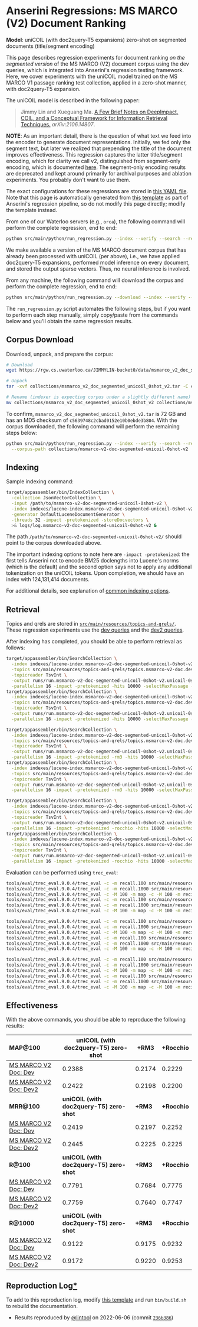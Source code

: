 # Anserini Regressions: MS MARCO (V2) Document Ranking

**Model**: uniCOIL (with doc2query-T5 expansions) zero-shot on segmented documents (title/segment encoding)

This page describes regression experiments for document ranking _on the segmented version_ of the MS MARCO (V2) document corpus using the dev queries, which is integrated into Anserini's regression testing framework.
Here, we cover experiments with the uniCOIL model trained on the MS MARCO V1 passage ranking test collection, applied in a zero-shot manner, with doc2query-T5 expansion.

The uniCOIL model is described in the following paper:

> Jimmy Lin and Xueguang Ma. [A Few Brief Notes on DeepImpact, COIL, and a Conceptual Framework for Information Retrieval Techniques.](https://arxiv.org/abs/2106.14807) _arXiv:2106.14807_.

**NOTE**: As an important detail, there is the question of what text we feed into the encoder to generate document representations.
Initially, we fed only the segment text, but later we realized that prepending the title of the document improves effectiveness.
This regression captures the latter title/segment encoding, which for clarity we call v2, distinguished from segment-only encoding, which is documented [here](regressions-msmarco-v2-doc-segmented-unicoil-0shot.md).
The segment-only encoding results are deprecated and kept around primarily for archival purposes and ablation experiments.
You probably don't want to use them.

The exact configurations for these regressions are stored in [this YAML file](../src/main/resources/regression/msmarco-v2-doc-segmented-unicoil-0shot-v2.yaml).
Note that this page is automatically generated from [this template](../src/main/resources/docgen/templates/msmarco-v2-doc-segmented-unicoil-0shot-v2.template) as part of Anserini's regression pipeline, so do not modify this page directly; modify the template instead.

From one of our Waterloo servers (e.g., `orca`), the following command will perform the complete regression, end to end:

```bash
python src/main/python/run_regression.py --index --verify --search --regression msmarco-v2-doc-segmented-unicoil-0shot-v2
```

We make available a version of the MS MARCO document corpus that has already been processed with uniCOIL (per above), i.e., we have applied doc2query-T5 expansions, performed model inference on every document, and stored the output sparse vectors.
Thus, no neural inference is involved.

From any machine, the following command will download the corpus and perform the complete regression, end to end:

```bash
python src/main/python/run_regression.py --download --index --verify --search --regression msmarco-v2-doc-segmented-unicoil-0shot-v2
```

The `run_regression.py` script automates the following steps, but if you want to perform each step manually, simply copy/paste from the commands below and you'll obtain the same regression results.

## Corpus Download

Download, unpack, and prepare the corpus:

```bash
# Download
wget https://rgw.cs.uwaterloo.ca/JIMMYLIN-bucket0/data/msmarco_v2_doc_segmented_unicoil_0shot_v2.tar -P collections/

# Unpack
tar -xvf collections/msmarco_v2_doc_segmented_unicoil_0shot_v2.tar -C collections/

# Rename (indexer is expecting corpus under a slightly different name)
mv collections/msmarco_v2_doc_segmented_unicoil_0shot_v2 collections/msmarco-v2-doc-segmented-unicoil-0shot-v2
```

To confirm, `msmarco_v2_doc_segmented_unicoil_0shot_v2.tar` is 72 GB and has an MD5 checksum of `c5639748c2cbad0152e10b0ebde3b804`.
With the corpus downloaded, the following command will perform the remaining steps below:

```bash
python src/main/python/run_regression.py --index --verify --search --regression msmarco-v2-doc-segmented-unicoil-0shot-v2 \
  --corpus-path collections/msmarco-v2-doc-segmented-unicoil-0shot-v2
```

## Indexing

Sample indexing command:

```bash
target/appassembler/bin/IndexCollection \
  -collection JsonVectorCollection \
  -input /path/to/msmarco-v2-doc-segmented-unicoil-0shot-v2 \
  -index indexes/lucene-index.msmarco-v2-doc-segmented-unicoil-0shot-v2/ \
  -generator DefaultLuceneDocumentGenerator \
  -threads 32 -impact -pretokenized -storeDocvectors \
  >& logs/log.msmarco-v2-doc-segmented-unicoil-0shot-v2 &
```

The path `/path/to/msmarco-v2-doc-segmented-unicoil-0shot-v2/` should point to the corpus downloaded above.

The important indexing options to note here are `-impact -pretokenized`: the first tells Anserini not to encode BM25 doclengths into Lucene's norms (which is the default) and the second option says not to apply any additional tokenization on the uniCOIL tokens.
Upon completion, we should have an index with 124,131,414 documents.

For additional details, see explanation of [common indexing options](common-indexing-options.md).

## Retrieval

Topics and qrels are stored in [`src/main/resources/topics-and-qrels/`](../src/main/resources/topics-and-qrels/).
These regression experiments use the [dev queries](../src/main/resources/topics-and-qrels/topics.msmarco-v2-doc.dev.txt) and the [dev2 queries](../src/main/resources/topics-and-qrels/topics.msmarco-v2-doc.dev2.txt).

After indexing has completed, you should be able to perform retrieval as follows:

```bash
target/appassembler/bin/SearchCollection \
  -index indexes/lucene-index.msmarco-v2-doc-segmented-unicoil-0shot-v2/ \
  -topics src/main/resources/topics-and-qrels/topics.msmarco-v2-doc.dev.unicoil.0shot.tsv.gz \
  -topicreader TsvInt \
  -output runs/run.msmarco-v2-doc-segmented-unicoil-0shot-v2.unicoil-0shot.topics.msmarco-v2-doc.dev.unicoil.0shot.txt \
  -parallelism 16 -impact -pretokenized -hits 10000 -selectMaxPassage -selectMaxPassage.delimiter "#" -selectMaxPassage.hits 1000 &
target/appassembler/bin/SearchCollection \
  -index indexes/lucene-index.msmarco-v2-doc-segmented-unicoil-0shot-v2/ \
  -topics src/main/resources/topics-and-qrels/topics.msmarco-v2-doc.dev2.unicoil.0shot.tsv.gz \
  -topicreader TsvInt \
  -output runs/run.msmarco-v2-doc-segmented-unicoil-0shot-v2.unicoil-0shot.topics.msmarco-v2-doc.dev2.unicoil.0shot.txt \
  -parallelism 16 -impact -pretokenized -hits 10000 -selectMaxPassage -selectMaxPassage.delimiter "#" -selectMaxPassage.hits 1000 &

target/appassembler/bin/SearchCollection \
  -index indexes/lucene-index.msmarco-v2-doc-segmented-unicoil-0shot-v2/ \
  -topics src/main/resources/topics-and-qrels/topics.msmarco-v2-doc.dev.unicoil.0shot.tsv.gz \
  -topicreader TsvInt \
  -output runs/run.msmarco-v2-doc-segmented-unicoil-0shot-v2.unicoil-0shot+rm3.topics.msmarco-v2-doc.dev.unicoil.0shot.txt \
  -parallelism 16 -impact -pretokenized -rm3 -hits 10000 -selectMaxPassage -selectMaxPassage.delimiter "#" -selectMaxPassage.hits 1000 &
target/appassembler/bin/SearchCollection \
  -index indexes/lucene-index.msmarco-v2-doc-segmented-unicoil-0shot-v2/ \
  -topics src/main/resources/topics-and-qrels/topics.msmarco-v2-doc.dev2.unicoil.0shot.tsv.gz \
  -topicreader TsvInt \
  -output runs/run.msmarco-v2-doc-segmented-unicoil-0shot-v2.unicoil-0shot+rm3.topics.msmarco-v2-doc.dev2.unicoil.0shot.txt \
  -parallelism 16 -impact -pretokenized -rm3 -hits 10000 -selectMaxPassage -selectMaxPassage.delimiter "#" -selectMaxPassage.hits 1000 &

target/appassembler/bin/SearchCollection \
  -index indexes/lucene-index.msmarco-v2-doc-segmented-unicoil-0shot-v2/ \
  -topics src/main/resources/topics-and-qrels/topics.msmarco-v2-doc.dev.unicoil.0shot.tsv.gz \
  -topicreader TsvInt \
  -output runs/run.msmarco-v2-doc-segmented-unicoil-0shot-v2.unicoil-0shot+rocchio.topics.msmarco-v2-doc.dev.unicoil.0shot.txt \
  -parallelism 16 -impact -pretokenized -rocchio -hits 10000 -selectMaxPassage -selectMaxPassage.delimiter "#" -selectMaxPassage.hits 1000 &
target/appassembler/bin/SearchCollection \
  -index indexes/lucene-index.msmarco-v2-doc-segmented-unicoil-0shot-v2/ \
  -topics src/main/resources/topics-and-qrels/topics.msmarco-v2-doc.dev2.unicoil.0shot.tsv.gz \
  -topicreader TsvInt \
  -output runs/run.msmarco-v2-doc-segmented-unicoil-0shot-v2.unicoil-0shot+rocchio.topics.msmarco-v2-doc.dev2.unicoil.0shot.txt \
  -parallelism 16 -impact -pretokenized -rocchio -hits 10000 -selectMaxPassage -selectMaxPassage.delimiter "#" -selectMaxPassage.hits 1000 &
```

Evaluation can be performed using `trec_eval`:

```bash
tools/eval/trec_eval.9.0.4/trec_eval -c -m recall.100 src/main/resources/topics-and-qrels/qrels.msmarco-v2-doc.dev.txt runs/run.msmarco-v2-doc-segmented-unicoil-0shot-v2.unicoil-0shot.topics.msmarco-v2-doc.dev.unicoil.0shot.txt
tools/eval/trec_eval.9.0.4/trec_eval -c -m recall.1000 src/main/resources/topics-and-qrels/qrels.msmarco-v2-doc.dev.txt runs/run.msmarco-v2-doc-segmented-unicoil-0shot-v2.unicoil-0shot.topics.msmarco-v2-doc.dev.unicoil.0shot.txt
tools/eval/trec_eval.9.0.4/trec_eval -c -M 100 -m map -c -M 100 -m recip_rank src/main/resources/topics-and-qrels/qrels.msmarco-v2-doc.dev.txt runs/run.msmarco-v2-doc-segmented-unicoil-0shot-v2.unicoil-0shot.topics.msmarco-v2-doc.dev.unicoil.0shot.txt
tools/eval/trec_eval.9.0.4/trec_eval -c -m recall.100 src/main/resources/topics-and-qrels/qrels.msmarco-v2-doc.dev2.txt runs/run.msmarco-v2-doc-segmented-unicoil-0shot-v2.unicoil-0shot.topics.msmarco-v2-doc.dev2.unicoil.0shot.txt
tools/eval/trec_eval.9.0.4/trec_eval -c -m recall.1000 src/main/resources/topics-and-qrels/qrels.msmarco-v2-doc.dev2.txt runs/run.msmarco-v2-doc-segmented-unicoil-0shot-v2.unicoil-0shot.topics.msmarco-v2-doc.dev2.unicoil.0shot.txt
tools/eval/trec_eval.9.0.4/trec_eval -c -M 100 -m map -c -M 100 -m recip_rank src/main/resources/topics-and-qrels/qrels.msmarco-v2-doc.dev2.txt runs/run.msmarco-v2-doc-segmented-unicoil-0shot-v2.unicoil-0shot.topics.msmarco-v2-doc.dev2.unicoil.0shot.txt

tools/eval/trec_eval.9.0.4/trec_eval -c -m recall.100 src/main/resources/topics-and-qrels/qrels.msmarco-v2-doc.dev.txt runs/run.msmarco-v2-doc-segmented-unicoil-0shot-v2.unicoil-0shot+rm3.topics.msmarco-v2-doc.dev.unicoil.0shot.txt
tools/eval/trec_eval.9.0.4/trec_eval -c -m recall.1000 src/main/resources/topics-and-qrels/qrels.msmarco-v2-doc.dev.txt runs/run.msmarco-v2-doc-segmented-unicoil-0shot-v2.unicoil-0shot+rm3.topics.msmarco-v2-doc.dev.unicoil.0shot.txt
tools/eval/trec_eval.9.0.4/trec_eval -c -M 100 -m map -c -M 100 -m recip_rank src/main/resources/topics-and-qrels/qrels.msmarco-v2-doc.dev.txt runs/run.msmarco-v2-doc-segmented-unicoil-0shot-v2.unicoil-0shot+rm3.topics.msmarco-v2-doc.dev.unicoil.0shot.txt
tools/eval/trec_eval.9.0.4/trec_eval -c -m recall.100 src/main/resources/topics-and-qrels/qrels.msmarco-v2-doc.dev2.txt runs/run.msmarco-v2-doc-segmented-unicoil-0shot-v2.unicoil-0shot+rm3.topics.msmarco-v2-doc.dev2.unicoil.0shot.txt
tools/eval/trec_eval.9.0.4/trec_eval -c -m recall.1000 src/main/resources/topics-and-qrels/qrels.msmarco-v2-doc.dev2.txt runs/run.msmarco-v2-doc-segmented-unicoil-0shot-v2.unicoil-0shot+rm3.topics.msmarco-v2-doc.dev2.unicoil.0shot.txt
tools/eval/trec_eval.9.0.4/trec_eval -c -M 100 -m map -c -M 100 -m recip_rank src/main/resources/topics-and-qrels/qrels.msmarco-v2-doc.dev2.txt runs/run.msmarco-v2-doc-segmented-unicoil-0shot-v2.unicoil-0shot+rm3.topics.msmarco-v2-doc.dev2.unicoil.0shot.txt

tools/eval/trec_eval.9.0.4/trec_eval -c -m recall.100 src/main/resources/topics-and-qrels/qrels.msmarco-v2-doc.dev.txt runs/run.msmarco-v2-doc-segmented-unicoil-0shot-v2.unicoil-0shot+rocchio.topics.msmarco-v2-doc.dev.unicoil.0shot.txt
tools/eval/trec_eval.9.0.4/trec_eval -c -m recall.1000 src/main/resources/topics-and-qrels/qrels.msmarco-v2-doc.dev.txt runs/run.msmarco-v2-doc-segmented-unicoil-0shot-v2.unicoil-0shot+rocchio.topics.msmarco-v2-doc.dev.unicoil.0shot.txt
tools/eval/trec_eval.9.0.4/trec_eval -c -M 100 -m map -c -M 100 -m recip_rank src/main/resources/topics-and-qrels/qrels.msmarco-v2-doc.dev.txt runs/run.msmarco-v2-doc-segmented-unicoil-0shot-v2.unicoil-0shot+rocchio.topics.msmarco-v2-doc.dev.unicoil.0shot.txt
tools/eval/trec_eval.9.0.4/trec_eval -c -m recall.100 src/main/resources/topics-and-qrels/qrels.msmarco-v2-doc.dev2.txt runs/run.msmarco-v2-doc-segmented-unicoil-0shot-v2.unicoil-0shot+rocchio.topics.msmarco-v2-doc.dev2.unicoil.0shot.txt
tools/eval/trec_eval.9.0.4/trec_eval -c -m recall.1000 src/main/resources/topics-and-qrels/qrels.msmarco-v2-doc.dev2.txt runs/run.msmarco-v2-doc-segmented-unicoil-0shot-v2.unicoil-0shot+rocchio.topics.msmarco-v2-doc.dev2.unicoil.0shot.txt
tools/eval/trec_eval.9.0.4/trec_eval -c -M 100 -m map -c -M 100 -m recip_rank src/main/resources/topics-and-qrels/qrels.msmarco-v2-doc.dev2.txt runs/run.msmarco-v2-doc-segmented-unicoil-0shot-v2.unicoil-0shot+rocchio.topics.msmarco-v2-doc.dev2.unicoil.0shot.txt
```

## Effectiveness

With the above commands, you should be able to reproduce the following results:

| **MAP@100**                                                                                                  | **uniCOIL (with doc2query-T5) zero-shot**| **+RM3**  | **+Rocchio**|
|:-------------------------------------------------------------------------------------------------------------|-----------|-----------|-----------|
| [MS MARCO V2 Doc: Dev](https://microsoft.github.io/msmarco/TREC-Deep-Learning.html)                          | 0.2388    | 0.2174    | 0.2229    |
| [MS MARCO V2 Doc: Dev2](https://microsoft.github.io/msmarco/TREC-Deep-Learning.html)                         | 0.2422    | 0.2198    | 0.2200    |
| **MRR@100**                                                                                                  | **uniCOIL (with doc2query-T5) zero-shot**| **+RM3**  | **+Rocchio**|
| [MS MARCO V2 Doc: Dev](https://microsoft.github.io/msmarco/TREC-Deep-Learning.html)                          | 0.2419    | 0.2197    | 0.2252    |
| [MS MARCO V2 Doc: Dev2](https://microsoft.github.io/msmarco/TREC-Deep-Learning.html)                         | 0.2445    | 0.2225    | 0.2225    |
| **R@100**                                                                                                    | **uniCOIL (with doc2query-T5) zero-shot**| **+RM3**  | **+Rocchio**|
| [MS MARCO V2 Doc: Dev](https://microsoft.github.io/msmarco/TREC-Deep-Learning.html)                          | 0.7791    | 0.7684    | 0.7775    |
| [MS MARCO V2 Doc: Dev2](https://microsoft.github.io/msmarco/TREC-Deep-Learning.html)                         | 0.7759    | 0.7640    | 0.7747    |
| **R@1000**                                                                                                   | **uniCOIL (with doc2query-T5) zero-shot**| **+RM3**  | **+Rocchio**|
| [MS MARCO V2 Doc: Dev](https://microsoft.github.io/msmarco/TREC-Deep-Learning.html)                          | 0.9122    | 0.9175    | 0.9232    |
| [MS MARCO V2 Doc: Dev2](https://microsoft.github.io/msmarco/TREC-Deep-Learning.html)                         | 0.9172    | 0.9220    | 0.9253    |

## Reproduction Log[*](reproducibility.md)

To add to this reproduction log, modify [this template](../src/main/resources/docgen/templates/msmarco-v2-doc-segmented-unicoil-0shot-v2.template) and run `bin/build.sh` to rebuild the documentation.

+ Results reproduced by [@lintool](https://github.com/lintool) on 2022-06-06 (commit [`236b386`](https://github.com/castorini/anserini/commit/236b386ddc11d292b4b736162b59488a02236d6c))
